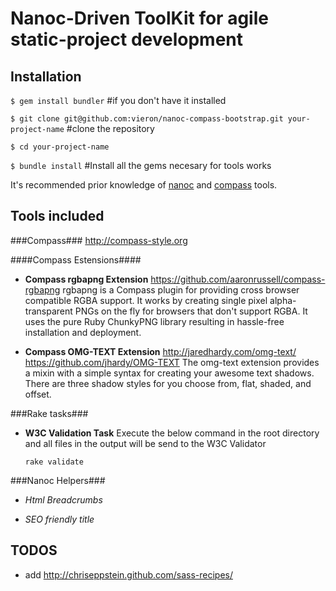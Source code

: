 Nanoc-Driven ToolKit for agile static-project development
=========================================================

Installation
-----------

`$ gem install bundler` #if you don't have it installed

`$ git clone git@github.com:vieron/nanoc-compass-bootstrap.git your-project-name` #clone the repository

`$ cd your-project-name`

`$ bundle install` #Install all the gems necesary for tools works

It's recommended prior knowledge of [nanoc](http://nanoc.stoneship.org/) and [compass](http://compass-style.org/) tools.



Tools included
-------------

###Compass###
  http://compass-style.org


####Compass Estensions####
  
- **Compass rgbapng Extension**
  https://github.com/aaronrussell/compass-rgbapng
  rgbapng is a Compass plugin for providing cross browser compatible RGBA support. It works by creating     single pixel alpha-transparent PNGs on the fly for browsers that don't support RGBA. It uses the pure Ruby ChunkyPNG library resulting in hassle-free installation and deployment.

- **Compass OMG-TEXT Extension**
  http://jaredhardy.com/omg-text/
  https://github.com/jhardy/OMG-TEXT
  The omg-text extension provides a mixin with a simple syntax for creating your awesome text shadows. There are three shadow styles for you choose from, flat, shaded, and offset.


###Rake tasks###
- **W3C Validation Task**
  Execute the below command in the root directory and all files in the output will be send to the W3C Validator
  
  `rake validate`
  
  
###Nanoc Helpers###
- *Html Breadcrumbs*

- *SEO friendly title*
   

  


TODOS
-----------

- add http://chriseppstein.github.com/sass-recipes/